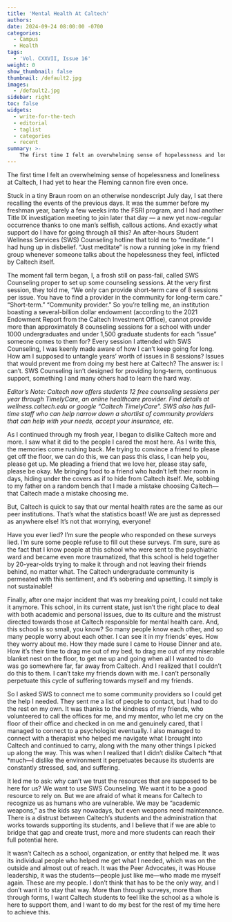 ```yaml
---
title: 'Mental Health At Caltech'
authors:
date: 2024-09-24 08:00:00 -0700
categories:
  - Campus
  - Health
tags:
  - 'Vol. CXXVII, Issue 16'
weight: 0
show_thumbnail: false
thumbnail: /default2.jpg
images:
  - /default2.jpg
sidebar: right
toc: false
widgets:
  - write-for-the-tech
  - editorial
  - taglist
  - categories
  - recent
summary: >-
    The first time I felt an overwhelming sense of hopelessness and loneliness at Caltech, I had yet to hear the Fleming cannon fire even once.
---
```



The first time I felt an overwhelming sense of hopelessness and loneliness at Caltech, I had yet to hear the Fleming cannon fire even once.

Stuck in a tiny Braun room on an otherwise nondescript July day, I sat there recalling the events of the previous days. It was the summer before my freshman year, barely a few weeks into the FSRI program, and I had another Title IX investigation meeting to join later that day — a new yet now-regular occurrence thanks to one man’s selfish, callous actions. And exactly what support do I have for going through all this? An after-hours Student Wellness Services (SWS) Counseling hotline that told me to “meditate.” I had hung up in disbelief. “Just meditate” is now a running joke in my friend group whenever someone talks about the hopelessness they feel, inflicted by Caltech itself.

The moment fall term began, I, a frosh still on pass-fail, called SWS Counseling proper to set up some counseling sessions. At the very first session, they told me, “We only can provide short-term care of 8 sessions per issue. You have to find a provider in the community for long-term care.” “Short-term.” “Community provider.” So you’re telling me, an institution boasting a several-billion dollar endowment (according to the 2021 Endowment Report from the Caltech Investment Office), cannot provide more than approximately 8 counseling sessions for a school with under 1000 undergraduates and under 1,500 graduate students for each “issue” someone comes to them for? Every session I attended with SWS Counseling, I was keenly made aware of how I can’t keep going for long. How am I supposed to untangle years’ worth of issues in 8 sessions? Issues that would prevent me from doing my best here at Caltech? The answer is: I can’t. SWS Counseling isn’t designed for providing long-term, continuous support, something I and many others had to learn the hard way.

*Editor’s Note: Caltech now offers students 12 free counseling sessions per year through TimelyCare, an online healthcare provider. Find details at wellness.caltech.edu or google “Caltech TimelyCare”. SWS also has full-time staff who can help narrow down a shortlist of community providers that can help with your needs, accept your insurance, etc.*

As I continued through my frosh year, I began to dislike Caltech more and more. I saw what it did to the people I cared the most here. As I write this, the memories come rushing back. Me trying to convince a friend to please get off the floor, we can do this, we can pass this class, I can help you, please get up. Me pleading a friend that we love her, please stay safe, please be okay. Me bringing food to a friend who hadn’t left their room in days, hiding under the covers as if to hide from Caltech itself. Me, sobbing to my father on a random bench that I made a mistake choosing Caltech—that Caltech made a mistake choosing me.

But, Caltech is quick to say that our mental health rates are the same as our peer institutions. That’s what the statistics boast! We are just as depressed as anywhere else! It’s not that worrying, everyone!

Have you ever lied? I’m sure the people who responded on these surveys lied. I’m sure some people refuse to fill out these surveys. I’m sure, sure as the fact that I know people at this school who were sent to the psychiatric ward and became even more traumatized, that this school is held together by 20-year-olds trying to make it through and not leaving their friends behind, no matter what. The Caltech undergraduate community is permeated with this sentiment, and it’s sobering and upsetting. It simply is not sustainable!

Finally, after one major incident that was my breaking point, I could not take it anymore. This school, in its current state, just isn’t the right place to deal with both academic and personal issues, due to its culture and the mistrust directed towards those at Caltech responsible for mental health care. And, this school is so small, you know? So many people know each other, and so many people worry about each other. I can see it in my friends’ eyes. How they worry about me. How they made sure I came to House Dinner and ate. How it’s their time to drag me out of my bed, to drag me out of my miserable blanket nest on the floor, to get me up and going when all I wanted to do was go somewhere far, far away from Caltech. And I realized that I couldn’t do this to them. I can’t take my friends down with me. I can’t personally perpetuate this cycle of suffering towards myself and my friends.

So I asked SWS to connect me to some community providers so I could get the help I needed. They sent me a list of people to contact, but I had to do the rest on my own. It was thanks to the kindness of my friends, who volunteered to call the offices for me, and my mentor, who let me cry on the floor of their office and checked in on me and genuinely cared, that I managed to connect to a psychologist eventually. I also managed to connect with a therapist who helped me navigate what I brought into Caltech and continued to carry, along with the many other things I picked up along the way. This was when I realized that I didn’t dislike Caltech *that *much—I dislike the environment it perpetuates because its students are constantly stressed, sad, and suffering.

It led me to ask: why can’t we trust the resources that are supposed to be here for us? We want to use SWS Counseling. We want it to be a good resource to rely on. But we are afraid of what it means for Caltech to recognize us as humans who are vulnerable. We may be “academic weapons,” as the kids say nowadays, but even weapons need maintenance. There is a distrust between Caltech’s students and the administration that works towards supporting its students, and I believe that if we are able to bridge that gap and create trust, more and more students can reach their full potential here.

It wasn’t Caltech as a school, organization, or entity that helped me. It was its individual people who helped me get what I needed, which was on the outside and almost out of reach. It was the Peer Advocates, it was House leadership, it was the students—people just like me—who made me myself again. These are my people. I don’t think that has to be the only way, and I don’t want it to stay that way. More than through surveys, more than through forms, I want Caltech students to feel like the school as a whole is here to support them, and I want to do my best for the rest of my time here to achieve this.
